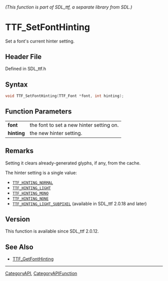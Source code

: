 ###### (This function is part of SDL_ttf, a separate library from SDL.)
# TTF_SetFontHinting

Set a font's current hinter setting.

## Header File

Defined in SDL_ttf.h

## Syntax

```c
void TTF_SetFontHinting(TTF_Font *font, int hinting);

```

## Function Parameters

|                 |                                          |
| --------------- | ---------------------------------------- |
| **font**        | the font to set a new hinter setting on. |
| **hinting**     | the new hinter setting.                  |

## Remarks

Setting it clears already-generated glyphs, if any, from the cache.

The hinter setting is a single value:

- [`TTF_HINTING_NORMAL`](TTF_HINTING_NORMAL)
- [`TTF_HINTING_LIGHT`](TTF_HINTING_LIGHT)
- [`TTF_HINTING_MONO`](TTF_HINTING_MONO)
- [`TTF_HINTING_NONE`](TTF_HINTING_NONE)
- [`TTF_HINTING_LIGHT_SUBPIXEL`](TTF_HINTING_LIGHT_SUBPIXEL) (available in
  SDL_ttf 2.0.18 and later)

## Version

This function is available since SDL_ttf 2.0.12.

## See Also

- [TTF_GetFontHinting](TTF_GetFontHinting)

----
[CategoryAPI](CategoryAPI), [CategoryAPIFunction](CategoryAPIFunction)

